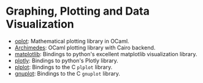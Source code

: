 # Graphing, Plotting and Data Visualization

* [oplot](https://github.com/sanette/oplot):
Mathematical plotting library in OCaml.
* [Archimedes](https://github.com/Chris00/ocaml-archimedes):
OCaml plotting library with Cairo backend.
* [matplotlib](https://github.com/LaurentMazare/ocaml-matplotlib):
Bindings to python's excellent matplotlib visualization library.
* [plotly](https://plotly.com/python/):
Bindings to python's Plotly library.
* [plplot](https://plplot.sourceforge.net/):
Bindings to the C `plplot` library.
* [gnuplot](http://www.gnuplot.info/):
Bindings to the C `gnuplot` library.

